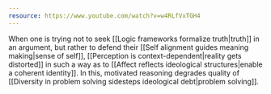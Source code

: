 ```yaml
---
resource: https://www.youtube.com/watch?v=w4RLfVxTGH4
---
```


When one is trying not to seek [[Logic frameworks formalize truth|truth]] in an argument, but rather to defend their [[Self alignment guides meaning making|sense of self]], [[Perception is context-dependent|reality gets distorted]] in such a way as to [[Affect reflects ideological structures|enable a coherent identity]]. In this, motivated reasoning degrades quality of [[Diversity in problem solving sidesteps ideological debt|problem solving]].